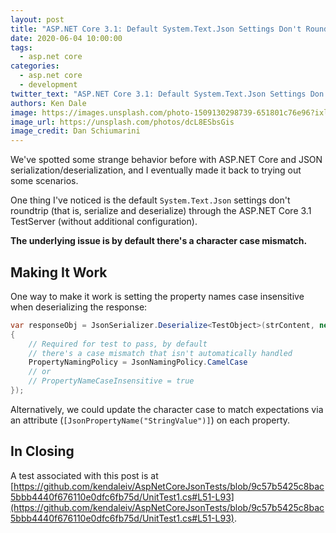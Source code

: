 ```yaml
---
layout: post
title: "ASP.NET Core 3.1: Default System.Text.Json Settings Don't Roundtrip (Serialize/Deserialize) Through Test Server"
date: 2020-06-04 10:00:00
tags:
  - asp.net core
categories:
  - asp.net core
  - development
twitter_text: "ASP.NET Core 3.1: Default System.Text.Json Settings Don't Roundtrip (Serialize/Deserialize) Through Test Server #dotnet #dotnetcore #aspnetcore"
authors: Ken Dale
image: https://images.unsplash.com/photo-1509130298739-651801c76e96?ixlib=rb-1.2.1&ixid=eyJhcHBfaWQiOjEyMDd9&auto=format&fit=crop&w=1000&q=80
image_url: https://unsplash.com/photos/dcL8ESbsGis
image_credit: Dan Schiumarini
---
```


We've spotted some strange behavior before with ASP.NET Core and JSON serialization/deserialization, and I eventually made it back to trying out some scenarios.

One thing I've noticed is the default `System.Text.Json` settings don't roundtrip (that is, serialize and deserialize) through the ASP.NET Core 3.1 TestServer (without additional configuration).

**The underlying issue is by default there's a character case mismatch.**

## Making It Work

One way to make it work is setting the property names case insensitive when deserializing the response:

```csharp
var responseObj = JsonSerializer.Deserialize<TestObject>(strContent, new JsonSerializerOptions
{
    // Required for test to pass, by default
    // there's a case mismatch that isn't automatically handled
    PropertyNamingPolicy = JsonNamingPolicy.CamelCase
    // or
    // PropertyNameCaseInsensitive = true
});
```

Alternatively, we could update the character case to match expectations via an attribute (`[JsonPropertyName("StringValue")]`) on each property.

## In Closing

A test associated with this post is at [https://github.com/kendaleiv/AspNetCoreJsonTests/blob/9c57b5425c8bac5bbb4440f676110e0dfc6fb75d/UnitTest1.cs#L51-L93](https://github.com/kendaleiv/AspNetCoreJsonTests/blob/9c57b5425c8bac5bbb4440f676110e0dfc6fb75d/UnitTest1.cs#L51-L93).
